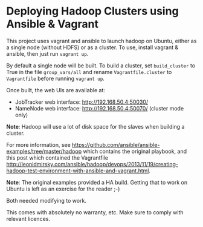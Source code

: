 # Deploying Hadoop Clusters using Ansible & Vagrant

This project uses vagrant and ansible to launch hadoop on Ubuntu, either as
a single node (without HDFS) or as a cluster. To use, install vagrant &
ansible, then just run `vagrant up`.

By default a single node will be built. To build a cluster, set
`build_cluster` to True in the file `group_vars/all` and rename
`Vagrantfile.cluster` to `Vagrantfile` before running `vagrant up`.

Once built, the web UIs are available at:

  * JobTracker web interface: http://192.168.50.4:50030/
  * NameNode web interface: http://192.168.50.4:50070/ (cluster mode only)

**Note**: Hadoop will use a lot of disk space for the slaves when building a
cluster.

For more information, see https://github.com/ansible/ansible-examples/tree/master/hadoop
which contains the original playbook, and this post which contained the
Vagrantfile http://leonidmirsky.com/ansible/hadoop/devops/2013/11/19/creating-hadoop-test-environment-with-ansible-and-vagrant.html.

**Note**: The original examples provided a HA build. Getting that to work on
Ubuntu is left as an exercise for the reader ;-)

Both needed modifying to work.

This comes with absolutely no warranty, etc. Make sure to comply with relevant
licences.
